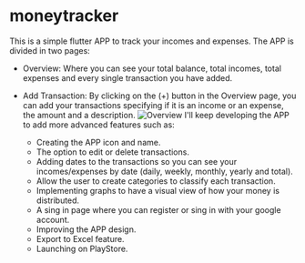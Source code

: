 # moneytracker
This is a simple flutter APP to track your incomes and expenses.
The APP is divided in two pages:
  - Overview: Where you can see your total balance, total incomes, total expenses and every single transaction you have added.
  - Add Transaction: By clicking on the (+) button in the Overview page, you can add your transactions specifying if it is an income or an expense, the amount and a description.
![Overview](https://github.com/user-attachments/assets/3fc7b550-5057-41e6-ab9c-677a306088c6)
I'll keep developing the APP to add more advanced features such as:

    - Creating the APP icon and name.
    - The option to edit or delete transactions.
    - Adding dates to the transactions so you can see your incomes/expenses by date (daily, weekly, monthly, yearly and total).
    - Allow the user to create categories to classify each transaction.
    - Implementing graphs to have a visual view of how your money is distributed.
    - A sing in page where you can register or sing in with your google account.
    - Improving the APP design.
    - Export to Excel feature.
    - Launching on PlayStore.
